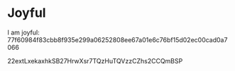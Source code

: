 # Joyful

I am joyful: 77f60984f83cbb8f935e299a06252808ee67a01e6c76bf15d02ec00cad0a7066


22extLxekaxhkSB27HrwXsr7TQzHuTQVzzCZhs2CCQmBSP